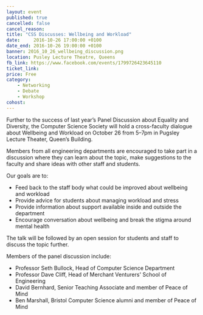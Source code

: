 ```yaml
---
layout: event
published: true
cancelled: false
cancel_reason:
title: "CSS Discusses: Wellbeing and Workload"
date:     2016-10-26 17:00:00 +0100
date_end: 2016-10-26 19:00:00 +0100
banner: 2016_10_26_wellbeing_discussion.png
location: Pusley Lecture Theatre, Queens
fb_link: https://www.facebook.com/events/1799726423645110
ticket_link:
price: Free
category:
    - Networking
    - Debate
    - Workshop
cohost:
---
```


Further to the success of last year’s Panel Discussion about Equality and Diversity, the Computer Science Society will hold a cross-faculty dialogue about Wellbeing and Workload on October 26 from 5–7pm in Pugsley Lecture Theater, Queen’s Building.

Members from all engineering departments are encouraged to take part in a discussion where they can learn about the topic, make suggestions to the faculty and share ideas with other staff and students.

Our goals are to:

* Feed back to the staff body what could be improved about wellbeing and workload
* Provide advice for students about managing workload and stress
* Provide information about support available inside and outside the department
* Encourage conversation about wellbeing and break the stigma around mental health

The talk will be followed by an open session for students and staff to discuss the topic further.

Members of the panel discussion include:

* Professor Seth Bullock, Head of Computer Science Department
* Professor Dave Cliff, Head of Merchant Venturers' School of Engineering
* David Bernhard, Senior Teaching Associate and member of Peace of Mind
* Ben Marshall, Bristol Computer Science alumni and member of Peace of Mind

